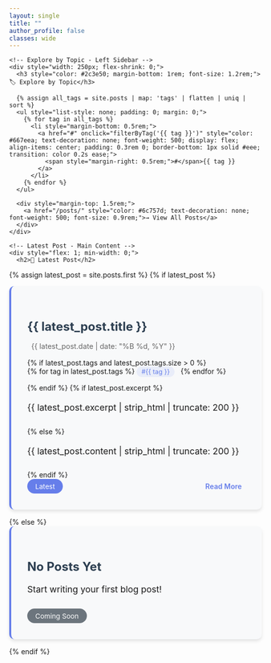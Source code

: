 ```yaml
---
layout: single
title: ""
author_profile: false
classes: wide
---
```


<div class="container-max">
  <div class="flex-gap">
    
    <!-- Explore by Topic - Left Sidebar -->
    <div style="width: 250px; flex-shrink: 0;">
      <h3 style="color: #2c3e50; margin-bottom: 1rem; font-size: 1.2rem;">🏷️ Explore by Topic</h3>
      
      {% assign all_tags = site.posts | map: 'tags' | flatten | uniq | sort %}
      <ul style="list-style: none; padding: 0; margin: 0;">
        {% for tag in all_tags %}
          <li style="margin-bottom: 0.5rem;">
            <a href="#" onclick="filterByTag('{{ tag }}')" style="color: #667eea; text-decoration: none; font-weight: 500; display: flex; align-items: center; padding: 0.3rem 0; border-bottom: 1px solid #eee; transition: color 0.2s ease;">
              <span style="margin-right: 0.5rem;">#</span>{{ tag }}
            </a>
          </li>
        {% endfor %}
      </ul>
      
      <div style="margin-top: 1.5rem;">
        <a href="/posts/" style="color: #6c757d; text-decoration: none; font-weight: 500; font-size: 0.9rem;">→ View All Posts</a>
      </div>
    </div>
    
    <!-- Latest Post - Main Content -->
    <div style="flex: 1; min-width: 0;">
      <h2>📝 Latest Post</h2>

{% assign latest_post = site.posts.first %}
{% if latest_post %}
<div class="latest-post" style="background: #f8f9fa; padding: 2rem; border-radius: 10px; box-shadow: 0 4px 6px rgba(0,0,0,0.1); margin-bottom: 1rem; border-left: 4px solid #667eea;">
  <h3 style="color: #2c3e50; margin-bottom: 1rem; font-size: 1.5rem;"><a href="{{ latest_post.url }}" style="text-decoration: none; color: inherit;">{{ latest_post.title }}</a></h3>
  <p style="color: #666; margin-bottom: 1rem; font-size: 0.9rem; display: flex; align-items: center;"><i class="fas fa-calendar-alt" style="margin-right: 0.5rem;"></i>{{ latest_post.date | date: "%B %d, %Y" }}</p>
  {% if latest_post.tags and latest_post.tags.size > 0 %}
    <div style="margin-bottom: 1rem;">
      {% for tag in latest_post.tags %}
        <span style="background: rgba(102, 126, 234, 0.1); color: #667eea; padding: 0.2rem 0.6rem; border-radius: 12px; font-size: 0.8rem; margin-right: 0.5rem;">#{{ tag }}</span>
      {% endfor %}
    </div>
  {% endif %}
  {% if latest_post.excerpt %}
    <p style="line-height: 1.6; margin-bottom: 1.5rem; font-size: 1.1rem;">{{ latest_post.excerpt | strip_html | truncate: 200 }}</p>
  {% else %}
    <p style="line-height: 1.6; margin-bottom: 1.5rem; font-size: 1.1rem;">{{ latest_post.content | strip_html | truncate: 200 }}</p>
  {% endif %}
  <div style="display: flex; align-items: center; justify-content: space-between; flex-wrap: wrap;">
    <span style="background: #667eea; color: white; padding: 0.4rem 1rem; border-radius: 20px; font-size: 0.85rem;">Latest</span>
    <a href="{{ latest_post.url }}" style="color: #667eea; text-decoration: none; font-weight: 600; display: flex; align-items: center;">Read More <i class="fas fa-arrow-right" style="margin-left: 0.5rem;"></i></a>
  </div>
</div>
{% else %}
<div class="latest-post" style="background: #f8f9fa; padding: 2rem; border-radius: 10px; box-shadow: 0 4px 6px rgba(0,0,0,0.1); margin-bottom: 1rem; border-left: 4px solid #667eea;">
  <h3 style="color: #2c3e50; margin-bottom: 1rem; font-size: 1.5rem;">No Posts Yet</h3>
  <p style="line-height: 1.6; margin-bottom: 1.5rem; font-size: 1.1rem;">Start writing your first blog post!</p>
  <div style="display: flex; align-items: center; justify-content: space-between; flex-wrap: wrap;">
    <span style="background: #6c757d; color: white; padding: 0.4rem 1rem; border-radius: 20px; font-size: 0.85rem;">Coming Soon</span>
  </div>
</div>
{% endif %}
    </div>
  </div>
</div>

<script>
function filterByTag(tag) {
  // Attempt to redirect to a tag-filtered posts page, but check if the page exists first
  var targetUrl = '/posts/?tag=' + encodeURIComponent(tag);
  fetch(targetUrl, { method: 'HEAD' })
    .then(function(response) {
      if (response.ok) {
        window.location.href = targetUrl;
      } else {
        alert('Tag filtering is not supported or the page does not exist.');
      }
    })
    .catch(function() {
      alert('Tag filtering is not supported or the page does not exist.');
    });
}

function showAllPosts() {
  window.location.href = '/posts/';
}
</script>